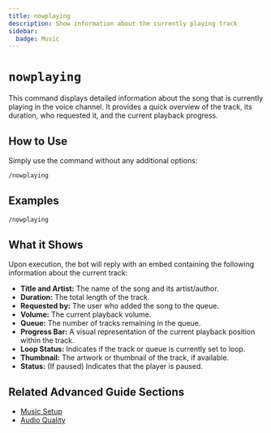 ```yaml
---
title: nowplaying
description: Show information about the currently playing track
sidebar:
  badge: Music
---
```


# `nowplaying`

This command displays detailed information about the song that is currently playing in the voice channel. It provides a quick overview of the track, its duration, who requested it, and the current playback progress.

## How to Use

Simply use the command without any additional options:

```sh
/nowplaying
```

## Examples

```sh
/nowplaying
```

## What it Shows

Upon execution, the bot will reply with an embed containing the following information about the current track:

*   **Title and Artist:** The name of the song and its artist/author.
*   **Duration:** The total length of the track.
*   **Requested by:** The user who added the song to the queue.
*   **Volume:** The current playback volume.
*   **Queue:** The number of tracks remaining in the queue.
*   **Progress Bar:** A visual representation of the current playback position within the track.
*   **Loop Status:** Indicates if the track or queue is currently set to loop.
*   **Thumbnail:** The artwork or thumbnail of the track, if available.
*   **Status:** (If paused) Indicates that the player is paused.

## Related Advanced Guide Sections

*   [Music Setup](/advanced-guide/music/setup)
*   [Audio Quality](/advanced-guide/music/audio_quality)
